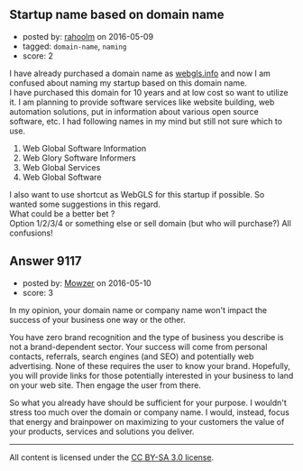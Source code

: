 ## Startup name based on domain name

- posted by: [rahoolm](https://stackexchange.com/users/386366/rahoolm) on 2016-05-09
- tagged: `domain-name`, `naming`
- score: 2

<p>I have already purchased a domain name as <a href="http://webgls.info" rel="nofollow">webgls.info</a> and now I am confused about naming my startup based on this domain name.<br>
I have purchased this domain for 10 years and at low cost so want to utilize it.
I am planning to provide software services like website building, web automation solutions, put in information about various open source software, etc.
I had following names in my mind but still not sure which to use.</p>

<ol>
<li>Web Global Software Information</li>
<li>Web Glory Software Informers</li>
<li>Web Global Services</li>
<li>Web Global Software</li>
</ol>

<p>I also want to use shortcut as WebGLS for this startup if possible. So wanted some suggestions in this regard.<br>
What could be a better bet ?<br>
Option 1/2/3/4 or something else or sell domain (but who will purchase?)
All confusions!</p>



## Answer 9117

- posted by: [Mowzer](https://stackexchange.com/users/1803081/mowzer) on 2016-05-10
- score: 3

<p>In my opinion, your domain name or company name won't impact the success of your business one way or the other.</p>

<p>You have zero brand recognition and the type of business you describe is not a brand-dependent sector. Your success will come from personal contacts, referrals, search engines (and SEO) and potentially web advertising. None of these requires the user to know your brand. Hopefully, you will provide links for those potentially interested in your business to land on your web site. Then engage the user from there.</p>

<p>So what you already have should be sufficient for your purpose. I wouldn't stress too much over the domain or company name. I would, instead, focus that energy and brainpower on maximizing to your customers the value of your products, services and solutions you deliver.</p>




---

All content is licensed under the [CC BY-SA 3.0 license](https://creativecommons.org/licenses/by-sa/3.0/).
